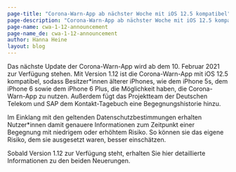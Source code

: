 ```yaml
---
page-title: "Corona-Warn-App ab nächster Woche mit iOS 12.5 kompatibel"
page-description: "Corona-Warn-App ab nächster Woche mit iOS 12.5 kompatibel"
page-name: cwa-1-12-announcement
page-name_de: cwa-1-12-announcement
author: Hanna Heine
layout: blog
---
```

 
Das nächste Update der Corona-Warn-App wird ab dem 10. Februar 2021 zur Verfügung stehen. Mit Version 1.12 ist die Corona-Warn-App mit iOS 12.5 kompatibel, sodass Besitzer*innen älterer iPhones, wie dem iPhone 5s, dem iPhone 6 sowie dem iPhone 6 Plus, die Möglichkeit haben, die Corona-Warn-App zu nutzen. Außerdem fügt das Projektteam der Deutschen Telekom und SAP dem Kontakt-Tagebuch eine Begegnungshistorie hinzu.
 
<!-- overview -->

Im Einklang mit den geltenden Datenschutzbestimmungen erhalten Nutzer*innen damit genauere Informationen zum Zeitpunkt einer Begegnung mit niedrigem oder erhöhtem Risiko. So können sie das eigene Risiko, dem sie ausgesetzt waren, besser einschätzen. 

Sobald Version 1.12 zur Verfügung steht, erhalten Sie hier detaillierte Informationen zu den beiden Neuerungen. 
 
